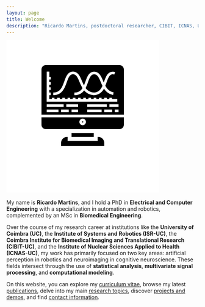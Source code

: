 ```yaml
---
layout: page
title: Welcome
description: "Ricardo Martins, postdoctoral researcher, CIBIT, ICNAS, UC, University of Coimbra"
---
```


<div class="row align-items-center">
	<div class="col-md-6">
		<!-- Image goes here -->
		<img src="/myFiles/computer-logo.png" class="img-fluid" alt="Image">
		</br>
	</div>
	<div class="col-md-6">
		<p>My name is <strong>Ricardo Martins</strong>, and I hold a PhD in <strong>Electrical and Computer Engineering</strong> with a specialization in automation and robotics, complemented by an MSc in <strong>Biomedical Engineering</strong>.</p>
		<p>Over the course of my research career at institutions like the <strong>University of Coimbra (UC)</strong>, the <strong>Institute of Systems and Robotics (ISR-UC)</strong>, the <strong>Coimbra Institute for Biomedical Imaging and Translational Research (CIBIT-UC)</strong>, and the <strong>Institute of Nuclear Sciences Applied to Health (ICNAS-UC)</strong>, my work has primarily focused on two key areas: artificial perception in robotics and neuroimaging in cognitive neuroscience. These fields intersect through the use of <strong>statistical analysis</strong>, <strong>multivariate signal processing</strong>, and <strong>computational modeling</strong>.</p>
		<p>On this website, you can explore my <a href="/cv">curriculum vitae</a>, browse my latest <a href="/publications">publications</a>, delve into my main <a href="/research">research topics</a>, discover <a href="/demos">projects and demos</a>, and find <a href="/contacts">contact information</a>.</p>
	</div>
</div>
